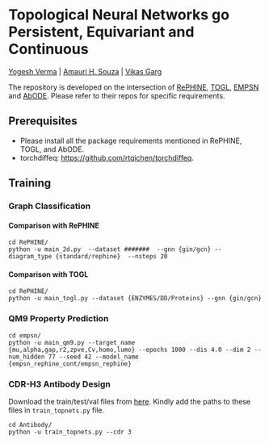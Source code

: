 # Topological Neural Networks go Persistent, Equivariant and Continuous

 [Yogesh Verma](https://yoverma.github.io/yoerma.github.io/) | [Amauri H. Souza](https://www.amauriholanda.org)  |  [Vikas Garg](https://www.mit.edu/~vgarg/)

The repository is developed on the intersection of [RePHINE](https://github.com/Aalto-QuML/RePHINE), [TOGL](https://github.com/BorgwardtLab/TOGL), [EMPSN](https://arxiv.org/abs/2305.07100) and [AbODE](https://github.com/yogeshverma1998/AbODE). Please refer to their repos for specific requirements.


## Prerequisites

- Please install all the package requirements mentioned in RePHINE, TOGL, and AbODE.
- torchdiffeq: https://github.com/rtqichen/torchdiffeq.


## Training

### Graph Classification


#### Comparison with RePHINE

```
cd RePHINE/
python -u main_2d.py  --dataset #######  --gnn {gin/gcn} --diagram_type {standard/rephine}  --nsteps 20 
```


#### Comparison with TOGL

```
cd RePHINE/
python -u main_togl.py --dataset {ENZYMES/DD/Proteins} --gnn {gin/gcn}
```


### QM9 Property Prediction


```
cd empsn/
python -u main_qm9.py --target_name {mu,alpha,gap,r2,zpve,Cv,homo,lumo} --epochs 1000 --dis 4.0 --dim 2 --num_hidden 77 --seed 42 --model_name {empsn_rephine_cont/empsn_rephine}
```


### CDR-H3 Antibody Design

Download the train/test/val files from [here](https://aaltofi-my.sharepoint.com/:f:/g/personal/yogesh_verma_aalto_fi/Elq1NHn87odPkKs7oRs6EYwBYwn0c_uJlBU2DK_MXOxXAw?e=hEycUb). Kindly add the paths to these files in ```train_topnets.py``` file. 

```
cd Antibody/
python -u train_topnets.py --cdr 3
```
